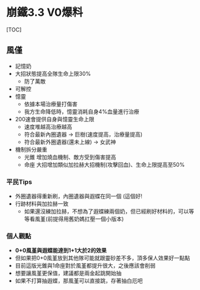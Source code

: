 # 崩鐵3.3 V0爆料
[TOC]
## 風僅
- 記憶奶
- 大招狀態提高全隊生命上限30%
	- 防了萬敵
- 可解控
- 憶靈
	- 依據本場治療量打傷害
	- 我方生命降低時，憶靈消耗自身4%血量進行治療
- 200速會提供自身與憶靈生命上限
	- 速度堆越高治療越高
	- 符合最新內圈遺器 -> 巨樹(速度提高，治療量提高)
	- 符合最新外圈遺器(還未上線) -> 女武神
- 機制拆分嚴重
	- 光錐 增加燒血機制、敵方受到傷害提高
	- 命座 大招增加類似加拉赫大招機制(攻擊回血)、生命上限提高至50%

### 平民Tips
- 外圈遺器得重新刷，內圈遺器與遐蝶在同一個 (這個好!
- 行跡材料與加拉赫一致
	- 如果還沒練加拉赫，不想為了遐蝶練兩個奶，但已經刷好材料的，可以等等看風堇(前提得用舊奶媽扛壓一個小版本)

### 個人觀點
- **0+0風堇與遐蝶能達到1+1大於2的效果**
- 但如果把0+0風堇放到其他隊可能就跟靈砂差不多，頂多保人效果好一點點
- 目前這版光錐與1命座對於風堇都提升很大，之後應該會削弱
- 想要讓風堇更保值，建議都是兩金起跳開始抽
- 如果不打算抽遐蝶，那風堇可以直接跳，存著抽白厄吧
<!--stackedit_data:
eyJoaXN0b3J5IjpbMTU5MzAwMzU5XX0=
-->